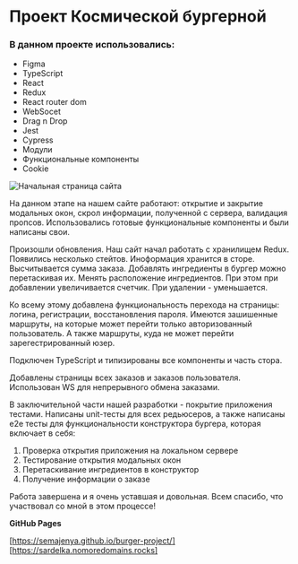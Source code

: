 # Проект Космической бургерной

### В данном проекте использовались:

* Figma
* TypeScript
* React
* Redux
* React router dom
* WebSocet
* Drag n Drop
* Jest
* Cypress
* Модули
* Функциональные компоненты
* Сookie

![Начальная страница сайта](https://github.com/SemaJenya/burger-project/raw/main/src/image/main-page.png)






На данном этапе на нашем сайте работают: открытие и закрытие модальных окон, скрол информации, полученной с сервера, валидация пропсов. Использовались готовые функциональные компоненты и были написаны свои.

Произошли обновления. Наш сайт начал работать с хранилищем Redux. Появились несколько стейтов. Иноформация хранится в сторе. Высчитывается сумма заказа. Добавлять ингредиенты в бургер можно перетаскивая их. Менять расположение ингредиентов. При этом при добавлении увеличивается счетчик. При удалении - уменьшается. 

Ко всему этому добавлена функциональность перехода на страницы: логина, регистрации, восстановления пароля. Имеются зашишенные маршруты, на которые может перейти только авторизованный пользователь. А также маршруты, куда не может перейти зарегестрированный юзер. 

Подключен TypeScript и типизированы все компоненты и часть стора.

Добавлены страницы всех заказов и заказов пользователя. Использован WS для непрерывного обмена заказами.

В заключительной части нашей разработки - покрытие приложения тестами. Написаны unit-тесты для всех редьюсеров, а также написаны e2e тесты для функциональности конструктора бургера, которая включает в себя: 

1. Проверка открытия приложения на локальном сервере
2. Тестирование открытия модальных окон
3. Перетаскивание ингредиентов в конструктор
4. Получение информации о заказе

Работа завершена и я очень уставшая и довольная. Всем спасибо, что участвовал со мной в этом процессе!

**GitHub Pages**

[https://semajenya.github.io/burger-project/]
[https://sardelka.nomoredomains.rocks]
